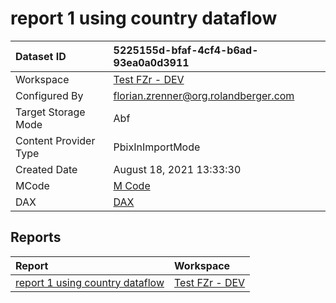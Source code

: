 



# report 1 using country dataflow

|Dataset ID|5225155d-bfaf-4cf4-b6ad-93ea0a0d3911|
| :--- | :--- |
|Workspace|[Test FZr - DEV](../Workspaces/Test-FZr---DEV.md)|
|Configured By|florian.zrenner@org.rolandberger.com|
|Target Storage Mode|Abf|
|Content Provider Type|PbixInImportMode|
|Created Date|August 18, 2021 13:33:30|
|MCode|[M Code](./report-1-using-country-dataflow/mcode.md)|
|DAX|[DAX](./report-1-using-country-dataflow/dax.md)|

## Reports

|Report|Workspace|
| :--- | :--- |
|[report 1 using country dataflow](../Reports/report-1-using-country-dataflow.md)|[Test FZr - DEV](../Workspaces/Test-FZr---DEV.md)|
